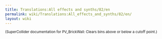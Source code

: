 ```yaml
---
title: Translations:All effects and synths/82/en
permalink: wiki/Translations:All_effects_and_synths/82/en/
layout: wiki
---
```


<small>(SuperCollider documentation for PV_BrickWall: Clears bins above
or below a cutoff point.)</small>
